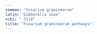 ```yaml
---
common: "fusarium graminearum"
latin: "Gibberella zeae"
ncbi: " 5518"
title: "Fusarium graminearum pathways"
---
```


